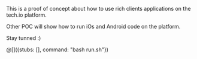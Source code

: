 This is a proof of concept about how to use rich clients applications on the tech.io platform.

Other POC will show how to run iOs and Android code on the platform.

Stay tunned :)

@[]({stubs: [], command: "bash run.sh"})
